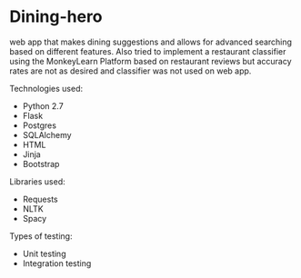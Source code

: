 # Dining-hero
web app that makes dining suggestions and allows for advanced searching based on different features.
Also tried to implement a restaurant classifier using the MonkeyLearn Platform based on restaurant reviews but accuracy rates are not as desired and classifier was not used on web app.
 
Technologies used:
- Python 2.7
- Flask
- Postgres
- SQLAlchemy
- HTML
- Jinja
- Bootstrap

Libraries used:
- Requests
- NLTK
- Spacy

Types of testing:
- Unit testing
- Integration testing  
